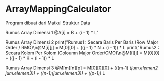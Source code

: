 # ArrayMappingCalculator

Program dibuat dari Matkul Struktur Data



Rumus Array Dimensi 1
@A[i]     = B + (i - 1) * L"

Rumus Array Dimensi 2
print("Rumus1 : Secara Baris Per Baris (Row Major Order / RMO)\n@M[i][j]  = M[0][0] + ((j - 1) * N + (i - 1)) * L
print("Rumus2 : Secara Kolom Per Kolom (Coloumn Major Order/CMO)\n@M[i][j]  = M[0][0] + ((j - 1) * K + (i - 1)) * L

Rumus Array Dimensi 3
@M[m][n][p]   = M[0][0][0] + (((m-1) *(jum.elemen2 *jum.elemen3)) + ((n-1)*(jum.elemen3)) + ((p-1))* L

